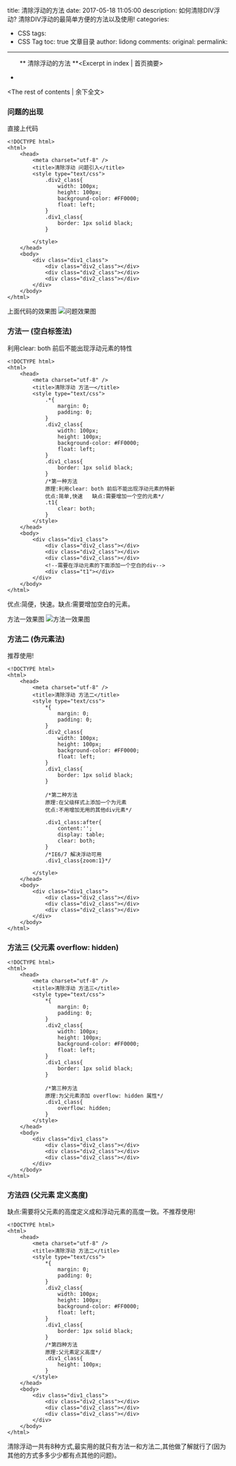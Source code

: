 title: 清除浮动的方法
date: 2017-05-18 11:05:00
description: 如何清除DIV浮动? 清除DIV浮动的最简单方便的方法以及使用!
categories:
- CSS
tags:
- CSS Tag
toc: true 文章目录
author: lidong
comments:
original:
permalink:
---
　　** 清除浮动的方法 **<Excerpt in index | 首页摘要>
+ <!-- more -->
<The rest of contents | 余下全文>

### 问题的出现 ###
直接上代码
```
<!DOCTYPE html>
<html>
	<head>
		<meta charset="utf-8" />
		<title>清除浮动 问题引入</title>
		<style type="text/css">
			.div2_class{
				width: 100px;
				height: 100px;
				background-color: #FF0000;
				float: left;
			}
			.div1_class{
				border: 1px solid black;
			}

		</style>
	</head>
	<body>
		<div class="div1_class">
			<div class="div2_class"></div>
			<div class="div2_class"></div>
			<div class="div2_class"></div>
		</div>
	</body>
</html>
```
上面代码的效果图
![问题效果图](/img/2017051801.png)

### 方法一 (空白标签法) ###
利用clear: both 前后不能出现浮动元素的特性
```
<!DOCTYPE html>
<html>
	<head>
		<meta charset="utf-8" />
		<title>清除浮动 方法一</title>
		<style type="text/css">
			.*{
				margin: 0;
				padding: 0;
			}
			.div2_class{
				width: 100px;
				height: 100px;
				background-color: #FF0000;
				float: left;
			}
			.div1_class{
				border: 1px solid black;
			}
			/*第一种方法
			原理:利用clear: both 前后不能出现浮动元素的特新
			优点:简单,快速   缺点:需要增加一个空的元素*/
			.t1{
				clear: both;
			}
		</style>
	</head>
	<body>
		<div class="div1_class">
			<div class="div2_class"></div>
			<div class="div2_class"></div>
			<div class="div2_class"></div>
			<!--需要在浮动元素的下面添加一个空白的div-->
			<div class="t1"></div>
		</div>
	</body>
</html>
```
优点:简便，快速。缺点:需要增加空白的元素。

方法一效果图
![方法一效果图](/img/2017051802.png)

### 方法二 (伪元素法) ###
推荐使用!
```
<!DOCTYPE html>
<html>
	<head>
		<meta charset="utf-8" />
		<title>清除浮动 方法二</title>
		<style type="text/css">
			*{
				margin: 0;
				padding: 0;
			}
			.div2_class{
				width: 100px;
				height: 100px;
				background-color: #FF0000;
				float: left;
			}
			.div1_class{
				border: 1px solid black;
			}

			/*第二种方法
			原理:在父级样式上添加一个为元素
			优点:不用增加无用的其他div元素*/

			.div1_class:after{
				content:'';
				display: table;
				clear: both;
			}
			/*IE6/7 解决浮动可用
 			.div1_class{zoom:1}*/

		</style>
	</head>
	<body>
		<div class="div1_class">
			<div class="div2_class"></div>
			<div class="div2_class"></div>
			<div class="div2_class"></div>
		</div>
	</body>
</html>
```
### 方法三 (父元素 overflow: hidden) ###
```
<!DOCTYPE html>
<html>
	<head>
		<meta charset="utf-8" />
		<title>清除浮动 方法三</title>
		<style type="text/css">
			*{
				margin: 0;
				padding: 0;
			}
			.div2_class{
				width: 100px;
				height: 100px;
				background-color: #FF0000;
				float: left;
			}
			.div1_class{
				border: 1px solid black;
			}

			/*第三种方法
			原理:为父元素添加 overflow: hidden 属性*/
			.div1_class{
				overflow: hidden;
			}
		</style>
	</head>
	<body>
		<div class="div1_class">
			<div class="div2_class"></div>
			<div class="div2_class"></div>
			<div class="div2_class"></div>
		</div>
	</body>
</html>
```

### 方法四 (父元素 定义高度) ###
缺点:需要将父元素的高度定义成和浮动元素的高度一致。不推荐使用!
```
<!DOCTYPE html>
<html>
	<head>
		<meta charset="utf-8" />
		<title>清除浮动 方法二</title>
		<style type="text/css">
			*{
				margin: 0;
				padding: 0;
			}
			.div2_class{
				width: 100px;
				height: 100px;
				background-color: #FF0000;
				float: left;
			}
			.div1_class{
				border: 1px solid black;
			}
			/*第四种方法
			原理:父元素定义高度*/
			.div1_class{
				height: 100px;
			}
		</style>
	</head>
	<body>
		<div class="div1_class">
			<div class="div2_class"></div>
			<div class="div2_class"></div>
			<div class="div2_class"></div>
		</div>
	</body>
</html>

```

清除浮动一共有8种方式,最实用的就只有方法一和方法二,其他做了解就行了(因为其他的方式多多少少都有点其他的问题)。